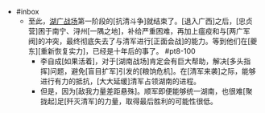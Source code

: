- #inbox
    - 至此，[湖广战场](https://www.zhihu.com/question/453973898/answer/1838513979)第一阶段的[抗清斗争]就结束了。[退入广西]之后，[忠贞营]困于南宁、浔州[一隅之地]，补给严重困难，再加上瘟疫和与[两广军阀]的冲突，最终彻底失去了与清军进行[正面会战]的能力。等到他们在[夔东][重新恢复实力]，已经是十年后的事了。 #pt8-100
        - 李自成[如果活着]，对于[湖南战场]肯定会有巨大帮助，解决[多头指挥]问题，避免[盲目扩军]引发的[粮饷危机]。在[清军来袭]之际，能够进行有力的抵抗，[大大延缓]清军占领湖南的进程。
        - 但是，因为[敌我力量差距悬殊]。顺军即便能够统一湖南，也很难[聚拢起]足[歼灭清军]的力量，取得最后胜利的可能性很低。

